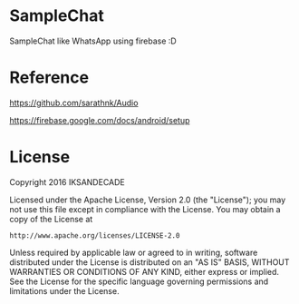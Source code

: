 # SampleChat
SampleChat like WhatsApp using firebase :D

# Reference
https://github.com/sarathnk/Audio

https://firebase.google.com/docs/android/setup

# License

Copyright 2016 IKSANDECADE

Licensed under the Apache License, Version 2.0 (the "License");
you may not use this file except in compliance with the License.
You may obtain a copy of the License at

    http://www.apache.org/licenses/LICENSE-2.0

Unless required by applicable law or agreed to in writing, software
distributed under the License is distributed on an "AS IS" BASIS,
WITHOUT WARRANTIES OR CONDITIONS OF ANY KIND, either express or implied.
See the License for the specific language governing permissions and
limitations under the License.
